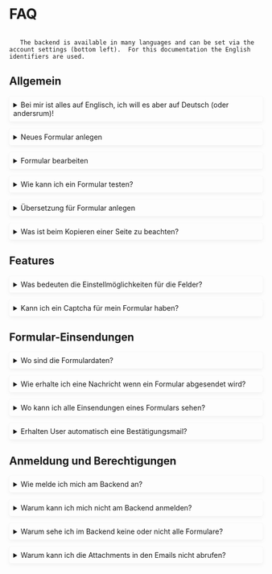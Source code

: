 # FAQ

<style>
details {
  box-shadow: 0 .2rem .5rem rgba(0,0,0,.05),0 0 .0625rem rgba(0,0,0,.1);
  border-radius: .2rem;
  padding: 0.5rem;
  margin-bottom: 1em;
  /* font-size: var(--admonition-font-size); */
}
</style>

```{include} snippets/wiphint.md
```

```{admonition} Multilanguage
   The backend is available in many languages and can be set via the account settings (bottom left).  For this documentation the English identifiers are used.
```

## Allgemein

<details>
<summary>Bei mir ist alles auf Englisch, ich will es aber auf Deutsch (oder andersrum)!</summary>

Die Backendsprache wird automatisch durch die Browser-Präferenz festgelegt.
Soll trotdem eine andere Sprache im Backend gewünscht sein, kann diese in den
Account-Einstellungen festegelgt werden (unten links "Username" → "Account")

</details>

<details>
<summary>Neues Formular anlegen</summary>

Über das "Seiten"/"Pages"-Menü in den gewünschten Bereich/Container navigieren
und via "Unterseite hinzufügen"/"Add child page" eine neue Seite hinzufügen und
auf der neuen Seite dann "Form Fields". Im Anschluss kann die Seite publiziert
werden (Button "Publish" unten auf der Seite).

</details>

<details>
<summary>Formular bearbeiten</summary>

Über das "Seiten"/"Pages"-Menü zum Formular navigieren und im Menü das
Bleistift/Pencil-Icon nutzen. Die Bearbeiten-Funktionalität steht wird noch an
weiteren Stellen im System - oftmals über ein *Drei-Punkte-Menü* - angeboten.

</details>

<details>
<summary>Wie kann ich ein Formular testen?</summary>

So lange Sie niemanden den "Link" des veröffentlichten Formulars mitteilen, können Sie - und jede*r andere die/der diesen Link kennt - das Formular testen.

Weiter gibt es noch die Option, ein Formular bzw. eine Seite nur für einen eingeschränkten Benutzerkreis zugänglich zu machen:

*Formular > Status > Privatssphäre ändern*:

- Privat, nur für angemeldete Benutzer einsehbar
- Privat, einsehbar mit folgendem Passwort

</details>

<details>
<summary>Übersetzung für Formular anlegen</summary>

Für eine existierende Formular-Seite kann eine Übersetzung angelegt werden: Via
"Translate" im Seiten-Actions-Menü. Hierbei wird im entsprechenden Seitenbaum
der anderen Sprache eine Kopie dieser Seite mit den ursprünglichen Inhalten
angelegt. Diese Inhalte auf der neuen Seite sind dann manuell zu übersetzen/überschreiben.

</details>

<details>
<summary>Was ist beim Kopieren einer Seite zu beachten?</summary>

Nach dem Kopieren eines Formular sollte der *slug/Kurztitel* geprüft und angepasst werden:  
*Formular > Promote/Veröffentlichung > Slug/Kurztitel*

</details>

## Features

<details>
<summary>Was bedeuten die Einstellmöglichkeiten für die Felder?</summary>

Siehe [Felder](fields.md).

</details>

<details>
<summary>Kann ich ein Captcha für mein Formular haben?</summary>

Ja. Auf der Backendseite eines Formulars in den Reiter "Settings" wechseln und
"Use captcha" aktivieren und die Seite publizieren.

</details>

## Formular-Einsendungen

<details>
<summary>Wo sind die Formulardaten?</summary>

Formulardaten werden standardmäßig im System gespeichert. Über den
Navigationspunkt "Forms" können die submissions der einzelnen Formulare
eingesehen werden und auch exportiert (Excel, CSV) werden.

Weiter bietet jedes Formular eine Einstellung, dass submissions an eine
definierte Email-Adresse ("To adress") versendet werden. Diese - und weitere zugehörige
Einstellungen wie z.B. "Subject" - sind auf der Formularseite am Ende zu finden.

</details>

<details>
<summary>Wie erhalte ich eine Nachricht wenn ein Formular abgesendet wird?</summary>

Grundsätzlich werden alle Formular-Einsendungen im System gespeichert (siehe nächster FAQ-Punkt).

Zusätzlich kann eine Email mit den Formulardaten bei jeder Einsendung versendet werden. Hierzu
tragen Sie im Formular-Backend im Feld "An-Adresse" die von Ihnen gewünschte Empfänger-Emailadresse sowie einen einen Betreff im Feld "Betreff" ein. Der Betreff ist für für alle Einsendungen dieses Formulars identisch und kann z.B. für eine Emailpostfach-Eingangsregel genutzt werden.

</details>

<details>
<summary>Wo kann ich alle Einsendungen eines Formulars sehen?</summary>

Auf der Formular-Backend-Seite sind die "Form page submissions" direkt unter dem Formulartitel mit der Anzahl der gesamten Einsendungen sowie dem Datum der letzten Einsendung verlinkt.

Auf der verlinkten Seite der Formular-Einsendungen besteht die Möglichkeit die Einsendungen in einer tabellarischen Darstellung zu prüfen, nach Datum zu filtern oder sie im Excel-Format zu exportieren.

</details>

<details>
<summary>Erhalten User automatisch eine Bestätigungsmail?</summary>

Nein. Das Formulartool kann keine automatischen Bestätigungsemails an User versenden,
da es den User "nicht kennt". Auch wenn in einem Formular ein Feld "Email"
zusammengestellt wurde, weiß das Formulartool nicht, was dieses Feld inhaltlich ausdrückt.

</details>

## Anmeldung und Berechtigungen

<details>
<summary>Wie melde ich mich am Backend an?</summary>

Eine beliebige Seite unterhalb von "/admin/" aufrufen und die Login-Seite fragt
die Credentials ab.

</details>

<details>
<summary>Warum kann ich mich nicht am Backend anmelden?</summary>

Aktuell muss eine bestimmte Gruppenmitgliedschaft (siehe `env.template`) erfüllt
sein, damit ein Login möglich ist.

</details>

<details>
<summary>Warum sehe ich im Backend keine oder nicht alle Formulare?</summary>

Die Seiten und Funktionen im Backend sind über Permissions eingeschränkt. Diese
Permissions hängen an der Gruppenmitgliedschaft von Usern.

Jeder User "sieht" z.B. nur die Seiten/Formulare, für die sie oder er
berechtigt ist.

Weiter sind die Formulare über "Container-Seiten" zusammengefasst, damit über
diese "Container-Seiten" Gruppen-Berechtigungen zugewiesen werden können.

</details>

<details>
<summary>Warum kann ich die Attachments in den Emails nicht abrufen?</summary>

Der Abruf von hochgeladenen Dateien (Dokumente oder Bilder) ist nur über einen
authentifizierten Request möglich. Die Authentifizierung erfolgt entweder über
einen freigegebenen IP-Bereich/-Adresse oder über einen Login im Backend.

</details>
